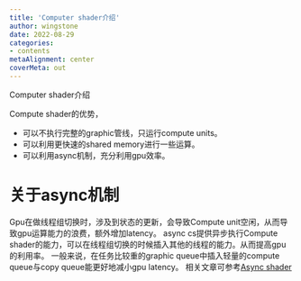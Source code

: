 ```yaml
---
title: 'Computer shader介绍'
author: wingstone
date: 2022-08-29
categories:
- contents
metaAlignment: center
coverMeta: out
---
```


Computer shader介绍

<!--more-->

Compute shader的优势，
- 可以不执行完整的graphic管线，只运行compute units。
- 可以利用更快速的shared memory进行一些运算。
- 可以利用async机制，充分利用gpu效率。

# 关于async机制

Gpu在做线程组切换时，涉及到状态的更新，会导致Compute unit空闲，从而导致gpu运算能力的浪费，额外增加latency。
async cs提供异步执行Compute shader的能力，可以在线程组切换的时候插入其他的线程的能力。从而提高gpu的利用率。
一般来说，在任务比较重的graphic queue中插入轻量的compute queue与copy queue能更好地减小gpu latency。
相关文章可参考[Async shader](https://developer.amd.com/wordpress/media/2012/10/Asynchronous-Shaders-White-Paper-FINAL.pdf)